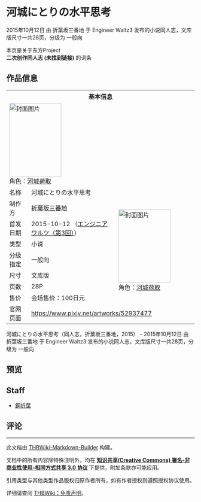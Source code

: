 # 河城にとりの水平思考

<!-- source html: G:\repos\THBWiki-Markdown-Builder\THBWikiMarkdown\Temp\main\7\70\ns0%3A%E6%B2%B3%E5%9F%8E%E3%81%AB%E3%81%A8%E3%82%8A%E3%81%AE%E6%B0%B4%E5%B9%B3%E6%80%9D%E8%80%83.html -->

2015年10月12日 由 折葉坂三番地 于 Engineer Waltz3 发布的小说同人志，文库版尺寸一共28页，分级为 一般向

本页是关于东方Project  
 **二次创作同人志 (未找到链接)** 的词条

## 作品信息

<table><tbody><tr><th colspan="3">基本信息</th></tr><tr><td class="cover-artwork-mobile" colspan="2"><a href="./文件-河城にとりの水平思考封面.png.md" class="image" title="封面图片"><img alt="封面图片" src="https://upload.thwiki.cc/thumb/2/28/%E6%B2%B3%E5%9F%8E%E3%81%AB%E3%81%A8%E3%82%8A%E3%81%AE%E6%B0%B4%E5%B9%B3%E6%80%9D%E8%80%83%E5%B0%81%E9%9D%A2.png/139px-%E6%B2%B3%E5%9F%8E%E3%81%AB%E3%81%A8%E3%82%8A%E3%81%AE%E6%B0%B4%E5%B9%B3%E6%80%9D%E8%80%83%E5%B0%81%E9%9D%A2.png" decoding="async" loading="lazy" width="139" height="196" srcset="https://upload.thwiki.cc/thumb/2/28/%E6%B2%B3%E5%9F%8E%E3%81%AB%E3%81%A8%E3%82%8A%E3%81%AE%E6%B0%B4%E5%B9%B3%E6%80%9D%E8%80%83%E5%B0%81%E9%9D%A2.png/208px-%E6%B2%B3%E5%9F%8E%E3%81%AB%E3%81%A8%E3%82%8A%E3%81%AE%E6%B0%B4%E5%B9%B3%E6%80%9D%E8%80%83%E5%B0%81%E9%9D%A2.png 1.5x, https://upload.thwiki.cc/thumb/2/28/%E6%B2%B3%E5%9F%8E%E3%81%AB%E3%81%A8%E3%82%8A%E3%81%AE%E6%B0%B4%E5%B9%B3%E6%80%9D%E8%80%83%E5%B0%81%E9%9D%A2.png/278px-%E6%B2%B3%E5%9F%8E%E3%81%AB%E3%81%A8%E3%82%8A%E3%81%AE%E6%B0%B4%E5%B9%B3%E6%80%9D%E8%80%83%E5%B0%81%E9%9D%A2.png 2x" data-file-width="310" data-file-height="437"></a><div class="cover-char">角色：<a href="./河城荷取.md" title="河城荷取">河城荷取</a></div></td>
</tr><tr><td class="label">名称</td><td colspan="2"> 河城にとりの水平思考 </td></tr><tr><td class="label">制作方</td><td><a href="./折葉坂三番地.md" title="折葉坂三番地">折葉坂三番地</a></td><td class="cover-artwork" rowspan="7" style="min-width:196px;"><a href="./文件-河城にとりの水平思考封面.png.md" class="image" title="封面图片"><img alt="封面图片" src="https://upload.thwiki.cc/thumb/2/28/%E6%B2%B3%E5%9F%8E%E3%81%AB%E3%81%A8%E3%82%8A%E3%81%AE%E6%B0%B4%E5%B9%B3%E6%80%9D%E8%80%83%E5%B0%81%E9%9D%A2.png/139px-%E6%B2%B3%E5%9F%8E%E3%81%AB%E3%81%A8%E3%82%8A%E3%81%AE%E6%B0%B4%E5%B9%B3%E6%80%9D%E8%80%83%E5%B0%81%E9%9D%A2.png" decoding="async" loading="lazy" width="139" height="196" srcset="https://upload.thwiki.cc/thumb/2/28/%E6%B2%B3%E5%9F%8E%E3%81%AB%E3%81%A8%E3%82%8A%E3%81%AE%E6%B0%B4%E5%B9%B3%E6%80%9D%E8%80%83%E5%B0%81%E9%9D%A2.png/208px-%E6%B2%B3%E5%9F%8E%E3%81%AB%E3%81%A8%E3%82%8A%E3%81%AE%E6%B0%B4%E5%B9%B3%E6%80%9D%E8%80%83%E5%B0%81%E9%9D%A2.png 1.5x, https://upload.thwiki.cc/thumb/2/28/%E6%B2%B3%E5%9F%8E%E3%81%AB%E3%81%A8%E3%82%8A%E3%81%AE%E6%B0%B4%E5%B9%B3%E6%80%9D%E8%80%83%E5%B0%81%E9%9D%A2.png/278px-%E6%B2%B3%E5%9F%8E%E3%81%AB%E3%81%A8%E3%82%8A%E3%81%AE%E6%B0%B4%E5%B9%B3%E6%80%9D%E8%80%83%E5%B0%81%E9%9D%A2.png 2x" data-file-width="310" data-file-height="437"></a><div class="cover-char">角色：<a href="./河城荷取.md" title="河城荷取">河城荷取</a></div></td>
</tr><tr><td class="label">首发日期</td><td>2015-10-12&#160;（<a href="/展会作品列表?e=Engineer+Waltz%233">エンジニアワルツ（第3回）</a>）</td></tr><tr><td class="label">类型</td><td>小说</td></tr><tr><td class="label">分级指定</td><td>一般向</td></tr><tr><td class="label">尺寸</td><td>文库版</td></tr><tr><td class="label">页数</td><td>28P</td></tr><tr><td class="label">售价</td><td>会场售价：100日元</td></tr>
<tr><td class="label">官网页面</td><td colspan="2"><a rel="nofollow" class="external free" href="https://www.pixiv.net/artworks/52937477">https://www.pixiv.net/artworks/52937477</a></td></tr></tbody></table>

河城にとりの水平思考（同人志，折葉坂三番地，2015） - 2015年10月12日 由 折葉坂三番地 于 Engineer Waltz3 发布的小说同人志，文库版尺寸一共28页，分级为 一般向

## 预览

## Staff
- [銅折葉](./銅折葉.md)


## 评论




---

此文档由 [THBWiki-Markdown-Builder](https://github.com/Delsin-Yu/THBWiki-Markdown-Builder) 构建。

文档中的所有内容除特殊注明外，均在 [**知识共享(Creative Commons) 署名-非商业性使用-相同方式共享 3.0 协议**](https://creativecommons.org/licenses/by-sa/3.0/deed.zh-hans) 下提供，附加条款亦可能应用。

引用类型与其他类型作品版权归原作者所有，如有作者授权则遵照授权协议使用。

详细请查阅 [THBWiki：免责声明](https://thbwiki.cc/THBWiki:%E5%85%8D%E8%B4%A3%E5%A3%B0%E6%98%8E)。

